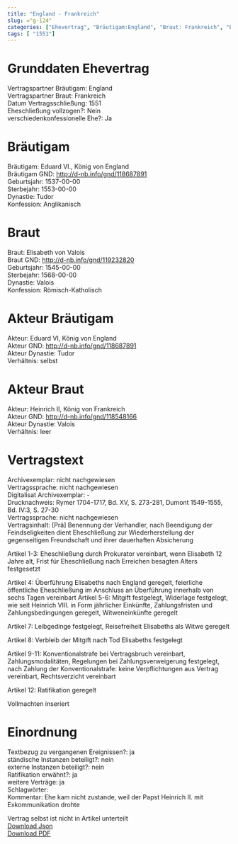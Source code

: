 ```yaml
---
title: "England - Frankreich"
slug: ="g-124"
categories: ["Ehevertrag", "Bräutigam:England", "Braut: Frankreich", "Eheschließung vollzogen?:Nein", "verschiedenkonfessionelle Ehe?:Ja", "Dynastie Bräutigam:Tudor", "Akteur Bräutigam:Eduard VI, König von England", "Akteur Braut:Heinrich II, König von Frankreich", "Textbezug?:ja", "Ständisch?:nein", "Ratifikation?:ja", "Sonstiges?:ja", "Bräutigam:England", "Braut: Frankreich"]
tags: [ "1551"]
---
```

<!--more-->

# Grunddaten Ehevertrag

Vertragspartner Bräutigam: England<br>
Vertragspartner Braut: Frankreich<br>
Datum Vertragsschließung: 1551<br>
Eheschließung vollzogen?: Nein<br>
verschiedenkonfessionelle Ehe?: Ja<br>
# Bräutigam

Bräutigam: Eduard VI., König von England<br>
Bräutigam GND: http://d-nb.info/gnd/118687891<br>
Geburtsjahr: 1537-00-00<br>
Sterbejahr: 1553-00-00<br>
Dynastie: Tudor<br>
Konfession: Anglikanisch<br>
# Braut

Braut: Elisabeth von Valois<br>
Braut GND: http://d-nb.info/gnd/119232820<br>
Geburtsjahr: 1545-00-00<br>
Sterbejahr: 1568-00-00<br>
Dynastie: Valois<br>
Konfession: Römisch-Katholisch<br>
# Akteur Bräutigam

Akteur: Eduard VI, König von England<br>
Akteur GND: http://d-nb.info/gnd/118687891<br>
Akteur Dynastie: Tudor<br>
Verhältnis: selbst<br>
# Akteur Braut

Akteur: Heinrich II, König von Frankreich<br>
Akteur GND: http://d-nb.info/gnd/118548166<br>
Akteur Dynastie: Valois<br>
Verhältnis: leer<br>
# Vertragstext

Archivexemplar: nicht nachgewiesen<br>
Vertragssprache: nicht nachgewiesen<br>
Digitalisat Archivexemplar: -<br>
Drucknachweis: Rymer 1704-1717, Bd. XV, S. 273-281, Dumont 1549-1555, Bd. IV:3, S. 27-30<br>
Vertragssprache: nicht nachgewiesen<br>
Vertragsinhalt: [Prä] Benennung der Verhandler, nach Beendigung der Feindseligkeiten dient Eheschließung zur Wiederherstellung der gegenseitigen Freundschaft und ihrer dauerhaften Absicherung

Artikel 1-3: Eheschließung durch Prokurator vereinbart, wenn Elisabeth 12 Jahre alt, Frist für Eheschließung nach Erreichen besagten Alters festgesetzt

Artikel 4: Überführung Elisabeths nach England geregelt, feierliche öffentliche Eheschließung im Anschluss an Überführung innerhalb von sechs Tagen vereinbart
Artikel 5-6: Mitgift festgelegt, Widerlage festgelegt, wie seit Heinrich VIII. in Form jährlicher Einkünfte, Zahlungsfristen und Zahlungsbedingungen geregelt, Witweneinkünfte geregelt 

Artikel 7: Leibgedinge festgelegt, Reisefreiheit Elisabeths als Witwe geregelt 

Artikel 8: Verbleib der Mitgift nach Tod Elisabeths festgelegt

Artikel 9-11: Konventionalstrafe bei Vertragsbruch vereinbart, Zahlungsmodalitäten, Regelungen bei Zahlungsverweigerung festgelegt, nach Zahlung der Konventionalstrafe: keine Verpflichtungen aus Vertrag vereinbart, Rechtsverzicht vereinbart

Artikel 12: Ratifikation geregelt

Vollmachten inseriert
<br>
# Einordnung

Textbezug zu vergangenen Ereignissen?: ja<br>
ständische Instanzen beteiligt?: nein<br>
externe Instanzen beteiligt?: nein<br>
Ratifikation erwähnt?: ja<br>
weitere Verträge: ja<br>
Schlagwörter: <br>
Kommentar: Ehe kam nicht zustande, weil der Papst Heinrich II. mit Exkommunikation drohte

Vertrag selbst ist nicht in Artikel unterteilt<br>
[Download Json](/vertraege/vertrag-124.json)<br>
[Download PDF](/vertraege/v53.pdf)